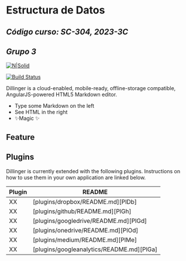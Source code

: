 # Estructura de Datos
## _Código curso: SC-304, 2023-3C_
## _Grupo 3_


[![N|Solid](https://cldup.com/dTxpPi9lDf.thumb.png)](https://nodesource.com/products/nsolid)

[![Build Status](https://travis-ci.org/joemccann/dillinger.svg?branch=master)](https://travis-ci.org/joemccann/dillinger)

Dillinger is a cloud-enabled, mobile-ready, offline-storage compatible,
AngularJS-powered HTML5 Markdown editor.

- Type some Markdown on the left
- See HTML in the right
- ✨Magic ✨

## Feature

## Plugins

Dillinger is currently extended with the following plugins.
Instructions on how to use them in your own application are linked below.

| Plugin | README |
| ------ | ------ |
| XX | [plugins/dropbox/README.md][PlDb] |
| XX | [plugins/github/README.md][PlGh] |
| XX | [plugins/googledrive/README.md][PlGd] |
| XX | [plugins/onedrive/README.md][PlOd] |
| XX | [plugins/medium/README.md][PlMe] |
| XX | [plugins/googleanalytics/README.md][PlGa] |

